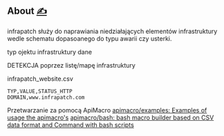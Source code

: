 
## About [<span style='font-size:20px;'>&#x270D;</span>](https://github.com/infra-patch/bash/edit/main/DOCS/ABOUT.md)

infrapatch służy do naprawiania niedziałających elementów infrastruktury
wedle schematu dopasoanego do typu awarii czy usterki.



typ ojektu infrastruktury
dane

DETEKCJA poprzez listę/mapę infrastruktury

infrapatch_website.csv

    TYP,VALUE,STATUS_HTTP
    DOMAIN,www.infrapatch.com


Przetwarzanie za pomocą ApiMacro
[apimacro/examples: Examples of usage the apimacro's](https://github.com/apimacro/examples)
[apimacro/bash: bash macro builder based on CSV data format and Command with bash scripts](https://github.com/apimacro/bash)

